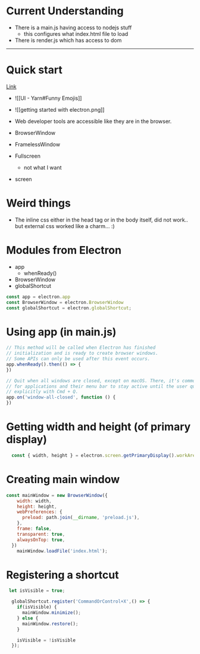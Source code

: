 # Current Understanding
- There is a main.js having access to nodejs stuff
	- this configures what index.html file to load
- There is render.js which has access to dom

___________
# Quick start
[Link](https://github.com/electron/electron-quick-start)

- ![[UI - Yarn#Funny Emojis]] 

- ![[getting started with electron.png]]

- Web developer tools are accessible like they are in the browser.

- BrowserWindow
- FramelessWindow
- Fullscreen 
	- not what I want
- screen

# Weird things
- The inline css either in the head tag or in the body itself, did not work.. but external css worked like a charm... :) 

# Modules from Electron
- app
	- whenReady()
- BrowserWindow
- globalShortcut
```javascript
const app = electron.app
const BrowserWindow = electron.BrowserWindow
const globalShortcut = electron.globalShortcut;
```

# Using app (in main.js)
```javascript
// This method will be called when Electron has finished
// initialization and is ready to create browser windows.
// Some APIs can only be used after this event occurs.
app.whenReady().then(() => {
})
```


```javascript
// Quit when all windows are closed, except on macOS. There, it's common
// for applications and their menu bar to stay active until the user quits
// explicitly with Cmd + Q.
app.on('window-all-closed', function () {
})
```

# Getting width and height (of primary display)
```javascript
  const { width, height } = electron.screen.getPrimaryDisplay().workAreaSize;

```

# Creating main window

```javascript
const mainWindow = new BrowserWindow({
    width: width,
    height: height,
    webPreferences: {
      preload: path.join(__dirname, 'preload.js'),
    },
    frame: false,
    transparent: true,
    alwaysOnTop: true,
  })
    mainWindow.loadFile('index.html');

```

# Registering a shortcut
```javascript
 let isVisible = true;

  globalShortcut.register('CommandOrControl+X',() => {
    if(isVisible) {
      mainWindow.minimize();
    } else {
      mainWindow.restore();
    }

    isVisible = !isVisible
  });
```